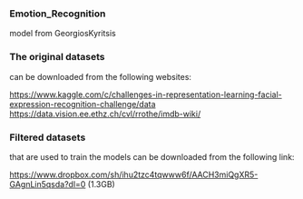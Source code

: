 ### Emotion_Recognition
model from GeorgiosKyritsis

### The original datasets 
can be downloaded from the following websites:

https://www.kaggle.com/c/challenges-in-representation-learning-facial-expression-recognition-challenge/data
https://data.vision.ee.ethz.ch/cvl/rrothe/imdb-wiki/

### Filtered datasets 
that are used to train the models can be downloaded from the following link:

https://www.dropbox.com/sh/ihu2tzc4tqwww6f/AACH3miQgXR5-GAgnLin5qsda?dl=0 (1.3GB)
